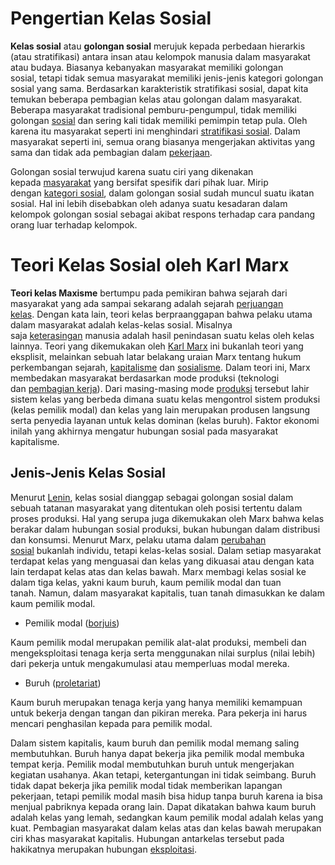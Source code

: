 # Pengertian Kelas Sosial

**Kelas sosial** atau **golongan sosial** merujuk kepada perbedaan hierarkis (atau stratifikasi) antara insan atau kelompok manusia dalam masyarakat atau budaya. Biasanya kebanyakan masyarakat memiliki golongan sosial, tetapi tidak semua masyarakat memiliki jenis-jenis kategori golongan sosial yang sama. Berdasarkan karakteristik stratifikasi sosial, dapat kita temukan beberapa pembagian kelas atau golongan dalam masyarakat. Beberapa masyarakat tradisional pemburu-pengumpul, tidak memiliki golongan [sosial](https://id.wikipedia.org/wiki/Sosial) dan sering kali tidak memiliki pemimpin tetap pula. Oleh karena itu masyarakat seperti ini menghindari [stratifikasi sosial](https://id.wikipedia.org/wiki/Stratifikasi_sosial). Dalam masyarakat seperti ini, semua orang biasanya mengerjakan aktivitas yang sama dan tidak ada pembagian dalam [pekerjaan](https://id.wikipedia.org/wiki/Pekerjaan).

Golongan sosial terwujud karena suatu ciri yang dikenakan kepada [masyarakat](https://id.wikipedia.org/wiki/Masyarakat) yang bersifat spesifik dari pihak luar. Mirip dengan [kategori sosial](https://id.wikipedia.org/w/index.php?title=Kategori_sosial&action=edit&redlink=1), dalam golongan sosial sudah muncul suatu ikatan sosial. Hal ini lebih disebabkan oleh adanya suatu kesadaran dalam kelompok golongan sosial sebagai akibat respons terhadap cara pandang orang luar terhadap kelompok.

# Teori Kelas Sosial oleh Karl Marx

**Teori kelas Maxisme** bertumpu pada pemikiran bahwa sejarah dari masyarakat yang ada sampai sekarang adalah sejarah [perjuangan kelas](https://id.wikipedia.org/wiki/Perjuangan_kelas). Dengan kata lain, teori kelas berpraanggapan bahwa pelaku utama dalam masyarakat adalah kelas-kelas sosial. Misalnya saja [keterasingan](https://id.wikipedia.org/w/index.php?title=Keterasingan&action=edit&redlink=1) manusia adalah hasil penindasan suatu kelas oleh kelas lainnya. Teori yang dikemukakan oleh [Karl Marx](https://id.wikipedia.org/wiki/Karl_Marx) ini bukanlah teori yang eksplisit, melainkan sebuah latar belakang uraian Marx tentang hukum perkembangan sejarah, [kapitalisme](https://id.wikipedia.org/wiki/Kapitalisme) dan [sosialisme](https://id.wikipedia.org/wiki/Sosialisme). Dalam teori ini, Marx membedakan masyarakat berdasarkan mode produksi (teknologi dan [pembagian kerja](https://id.wikipedia.org/wiki/Pembagian_kerja)). Dari masing-masing mode [produksi](https://id.wikipedia.org/wiki/Produksi) tersebut lahir sistem kelas yang berbeda dimana suatu kelas mengontrol sistem produksi (kelas pemilik modal) dan kelas yang lain merupakan produsen langsung serta penyedia layanan untuk kelas dominan (kelas buruh). Faktor ekonomi inilah yang akhirnya mengatur hubungan sosial pada masyarakat kapitalisme.

## Jenis-Jenis Kelas Sosial

Menurut [Lenin](https://id.wikipedia.org/wiki/Lenin), kelas sosial dianggap sebagai golongan sosial dalam sebuah tatanan masyarakat yang ditentukan oleh posisi tertentu dalam proses produksi. Hal yang serupa juga dikemukakan oleh Marx bahwa kelas berakar dalam hubungan sosial produksi, bukan hubungan dalam distribusi dan konsumsi. Menurut Marx, pelaku utama dalam [perubahan sosial](https://id.wikipedia.org/wiki/Perubahan_sosial) bukanlah individu, tetapi kelas-kelas sosial. Dalam setiap masyarakat terdapat kelas yang menguasai dan kelas yang dikuasai atau dengan kata lain terdapat kelas atas dan kelas bawah. Marx membagi kelas sosial ke dalam tiga kelas, yakni kaum buruh, kaum pemilik modal dan tuan tanah. Namun, dalam masyarakat kapitalis, tuan tanah dimasukkan ke dalam kaum pemilik modal.

- Pemilik modal ([borjuis](https://id.wikipedia.org/wiki/Borjuis))

Kaum pemilik modal merupakan pemilik alat-alat produksi, membeli dan mengeksploitasi tenaga kerja serta menggunakan nilai surplus (nilai lebih) dari pekerja untuk mengakumulasi atau memperluas modal mereka.

- Buruh ([proletariat](https://id.wikipedia.org/wiki/Proletariat))

Kaum buruh merupakan tenaga kerja yang hanya memiliki kemampuan untuk bekerja dengan tangan dan pikiran mereka. Para pekerja ini harus mencari penghasilan kepada para pemilik modal.

Dalam sistem kapitalis, kaum buruh dan pemilik modal memang saling membutuhkan. Buruh hanya dapat bekerja jika pemilik modal membuka tempat kerja. Pemilik modal membutuhkan buruh untuk mengerjakan kegiatan usahanya. Akan tetapi, ketergantungan ini tidak seimbang. Buruh tidak dapat bekerja jika pemilik modal tidak memberikan lapangan pekerjaan, tetapi pemilik modal masih bisa hidup tanpa buruh karena ia bisa menjual pabriknya kepada orang lain. Dapat dikatakan bahwa kaum buruh adalah kelas yang lemah, sedangkan kaum pemilik modal adalah kelas yang kuat. Pembagian masyarakat dalam kelas atas dan kelas bawah merupakan ciri khas masyarakat kapitalis. Hubungan antarkelas tersebut pada hakikatnya merupakan hubungan [eksploitasi](https://id.wikipedia.org/wiki/Eksploitasi).